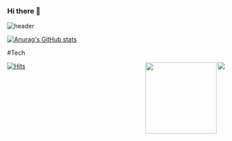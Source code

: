 ### Hi there 👋

<!--
**yoohys/yoohys** is a ✨ _special_ ✨ repository because its `README.md` (this file) appears on your GitHub profile.

Here are some ideas to get you started:

- 🔭 I’m currently working on ...
- 🌱 I’m currently learning ...
- 👯 I’m looking to collaborate on ...
- 🤔 I’m looking for help with ...
- 💬 Ask me about ...
- 📫 How to reach me: ...
- 😄 Pronouns: ...
- ⚡ Fun fact: ...
-->

![header](https://capsule-render.vercel.app/api?type=waving&color=auto&height=300&section=header&text=hyuksang%20yoo&fontSize=70)

[![Anurag's GitHub stats](https://github-readme-stats.vercel.app/api?username=yoohys)](https://github.com/anuraghazra/github-readme-stats)

#Tech

<img align='right' src="http://mazassumnida.wtf/api/v2/generate_badge?boj=yoohys">
<img align='right' src="https://github-readme-stats.vercel.app/api?username=yoohys" height="165">

[![Hits](https://hits.seeyoufarm.com/api/count/incr/badge.svg?url=https%3A%2F%2Fgithub.com%2Fgjbae1212%2Fyoohys&count_bg=%233D41C8&title_bg=%23555555&icon=&icon_color=%23E7E7E7&title=hits&edge_flat=false)](https://hits.seeyoufarm.com)
